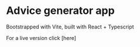 # Advice generator app

Bootstrapped with Vite, built with React + Typescript

For a live version click [here]
